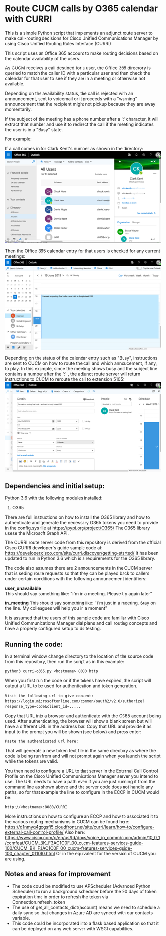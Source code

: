 # Route CUCM calls by O365 calendar with CURRI

This is a simple Python script that implements an adjunct route server to make call-routing decisions for Cisco Unified Communications Manager by using Cisco Unified Routing Rules Interface (CURRI)

This script uses an Office 365 account to make routing decisions based on the calendar availability of the users. 

As CUCM receives a call destined for a user, the Office 365 directory is queried to match the caller ID with a particular user and then check the calendar for that user to see if they are in a meeting or otherwise not available. 

Depending on the availability status, the call is rejected with an announcement, sent to voicemail or it proceeds with a "warning" announcement that the recipient might not pickup because they are away momentarily. 

If the subject of the meeting has a phone number after a ':' character, it will extract that number and use it to redirect the call if the meeting indicates the user is in a "Busy" state.

For example:

If a call comes in for Clark Kent's number as shown in the directory:
![if a call comes in for Clark Kent's number as shown in the directory:](O365Directory.png)

Then the Office 365 calendar entry for that users is checked for any current meetings:
![then the Office 365 calendar entry for that users is checked for any current meetings](O365Calendar.png)

Depending on the status of the calendar entry such as "Busy", instructions are sent to CUCM on how to route the call and which annoucement, if any, to play. In this example, since the meeting shows busy and the subject line contains a number after the ':' , the adjunct route server will return instructions to CUCM to reroute the call to extension 5105:  
![depending on the status of the calendar entry such as "Busy", instructions are sent to CUCM on how to route the call and which annoucement, if any, to play](O365CalendarEntryDetails.png)



## Dependencies and initial setup:

Python 3.6 with the following modules installed: 

1. O365  

There are full instructions on how to install the O365 library and how to authenticate and generate the necessary O365 tokens you need to provide in the config.sys file at https://pypi.org/project/O365/
The O365 library usese the Microsoft Graph API. 

The CURRI route server code from this repository is derived from the official Cisco CURRI developer's guide sample code at:
https://developer.cisco.com/site/curri/discover/getting-started/
It has been updated to run in Python 3.6 which is a requirements for the O365 library.

The code also assumes there are 2 announcements in the CUCM server that is seding route requests so that they can be played back to callers under certain conditions with the following announcement identifiers:

**user_unavailable**  
This should say something like: "I'm in a meeting. Please try again later"

**in_meeting**
This should say something like: "I'm just in a meeting. Stay on the line. My colleagues will help you in a moment"

It is assumed that the users of this sample code are familiar with Cisco Unified Communications Manager dial plans and call routing concepts and have a properly configured setup to do testing. 
 

## Running the code:

In a terminal window change directory to the location of the source code from this repository, then run the script as in this example: 

```python3 curri-o365.py <hostname> 8080 http```

When you first run the code or if the tokens have expired, the script will output a URL to be used for authentication and token generation. 

```Visit the following url to give consent: https://login.microsoftonline.com/common/oauth2/v2.0/authorize?response_type=code&client_id=..... ```

Copy that URL into a browser and authenticate with the O365 account being used. After authenticating, the browser will show a blank screen but 
will have a different URL in the address bar. Copy that URL and provide it as input to the prompt you will be shown (see below) and press enter:

```Paste the authenticated url here:```

That will generate a new token text file in the same directory as where the code is being run from and will not prompt again when you 
launch the script while the tokens are valid.

You then need to configure a URL to that server in the External Call Control Profile on the Cisco Unified Communications Manager server you intend to use. The URL needs to have a path even if you are just running it from the command line as shown above and the server code does not handle any paths, so for that example the line to configure in the ECCP in CUCM would be:

```http://<hostname>:8080/CURRI```

More instructions on how to configure an ECCP and how to associated it to the various routing mechanisms in CUCM can be found here: 
https://d1nmyq4gcgsfi5.cloudfront.net/site/curri/learn/how-to/configure-external-call-control-profile/
Also here:
https://www.cisco.com/c/en/us/td/docs/voice_ip_comm/cucm/admin/10_0_1/ccmfeat/CUCM_BK_F3AC1C0F_00_cucm-features-services-guide-100/CUCM_BK_F3AC1C0F_00_cucm-features-services-guide-100_chapter_011010.html
Or in the equivalent for the version of CUCM you are using.

## Notes and areas for improvement 
- The code could be modified to use APScheduler (Advanced Python Scheduler) to run a background scheduler before the 90 days of token expiration time in order to refresh the token via Connection.refresh_token
- The use of get_all_contacts_dict(account) means we need to schedule a daily sync so that changes in Azure AD are synced with our contacts variable.
- This code could be incorporated into a flask based application so that it can be deployed on any web server with WSGI capabilities.


